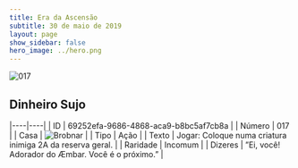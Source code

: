 ```yaml
---
title: Era da Ascensão
subtitle: 30 de maio de 2019
layout: page
show_sidebar: false
hero_image: ../hero.png
---
```


![017](https://cdn.keyforgegame.com/media/card_front/pt/435_017_343GCM6487P9_pt.png)

## Dinheiro Sujo

|----|----|
| ID | 69252efa-9686-4868-aca9-b8bc5af7cb8a |
| Número | 017 |
| Casa | ![Brobnar](https://archonarcana.com/images/thumb/e/e0/Brobnar.png/22px-Brobnar.png "Brobnar") |
| Tipo | Ação |
| Texto | Jogar: Coloque numa criatura inimiga 2A da reserva geral. |
| Raridade | Incomum |
| Dizeres | ”Ei, você! Adorador do Æmbar. Você é o próximo.” |
